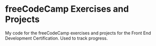 # freeCodeCamp Exercises and Projects
My code for the freeCodeCamp exercises and projects for the Front End Development Certification. Used to track progress.
